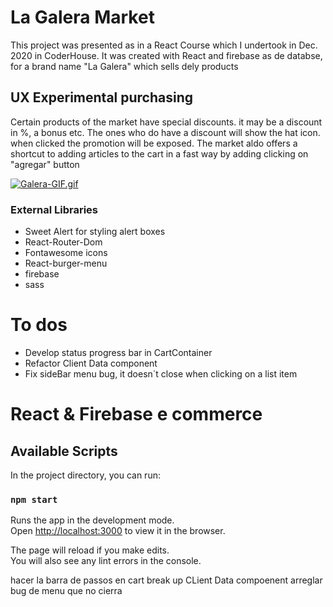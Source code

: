 # La Galera Market
This project was presented as in a React Course which I undertook in Dec. 2020 in CoderHouse.
It was created with React and firebase as de databse, for a brand name "La Galera" which sells dely products 

## UX Experimental purchasing
Certain products of the market have special discounts. it may be a discount in %, a bonus etc. The ones who do have a discount will show the hat icon.
when clicked the promotion will be exposed. The market aldo offers a shortcut to adding articles to the cart in a fast way by adding clicking on "agregar" button


[![Galera-GIF.gif](https://i.postimg.cc/tTxg6XXz/Galera-GIF.gif)](https://postimg.cc/vgGMFwx1)

### External Libraries
- Sweet Alert for styling alert boxes
- React-Router-Dom
- Fontawesome icons
- React-burger-menu
- firebase
- sass


# To dos
- Develop status progress bar in CartContainer
- Refactor Client Data component
- Fix sideBar menu bug, it doesn´t close when clicking on a list item


# React & Firebase e commerce
## Available Scripts

In the project directory, you can run:

### `npm start`

Runs the app in the development mode.<br />
Open [http://localhost:3000](http://localhost:3000) to view it in the browser.

The page will reload if you make edits.<br />
You will also see any lint errors in the console.




hacer la barra de passos en cart
break up CLient Data compoenent
arreglar bug de menu que no cierra